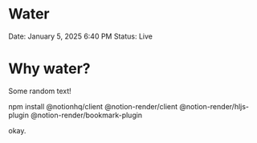 # Water

Date: January 5, 2025 6:40 PM
Status: Live

# Why water?

Some random text!

npm install @notionhq/client @notion-render/client @notion-render/hljs-plugin @notion-render/bookmark-plugin

okay.